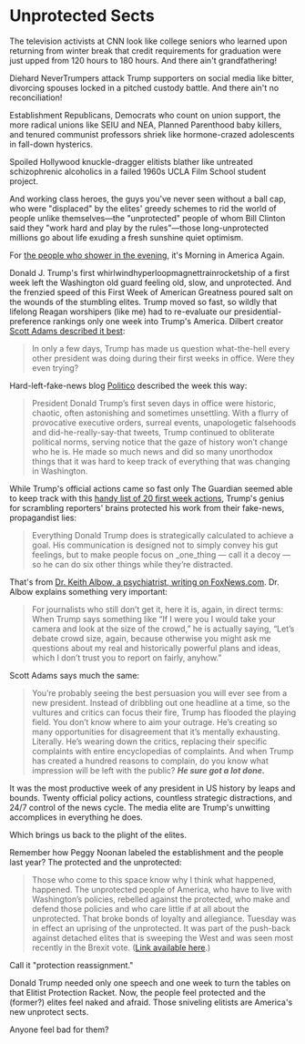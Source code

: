 # Unprotected Sects

The television activists at CNN look like college seniors who learned upon returning from winter break that credit requirements for graduation were just upped from 120 hours to 180 hours. And there ain't grandfathering!

Diehard NeverTrumpers attack Trump supporters on social media like bitter, divorcing spouses locked in a pitched custody battle. And there ain't no reconciliation!

Establishment Republicans, Democrats who count on union support, the more radical unions like SEIU and NEA, Planned Parenthood baby killers, and tenured communist professors shriek like hormone-crazed adolescents in fall-down hysterics.

Spoiled Hollywood knuckle-dragger elitists blather like untreated schizophrenic alcoholics in a failed 1960s UCLA Film School student project.

And working class heroes, the guys you've never seen without a ball cap, who were "displaced" by the elites' greedy schemes to rid the world of people unlike themselves—the "unprotected" people of whom Bill Clinton said they "work hard and play by the rules"—those long-unprotected millions go about life exuding a fresh sunshine quiet optimism.

For [the people who shower in the evening](http://hennessysview.com/2017/01/14/americas-business-is-jobs-not-college/), it's Morning in America Again.

Donald J. Trump's first whirlwindhyperloopmagnettrainrocketship of a first week left the Washington old guard feeling old, slow, and unprotected. And the frenzied speed of this First Week of American Greatness poured salt on the wounds of the stumbling elites. Trump moved so fast, so wildly that lifelong Reagan worshipers (like me) had to re-evaluate our presidential-preference rankings only one week into Trump's America. Dilbert creator [Scott Adams described it best](http://blog.dilbert.com/post/156399716951/outrage-dilution):

> In only a few days, Trump has made us question what-the-hell every other president was doing during their first weeks in office. Were they even trying?

Hard-left-fake-news blog [Politico](http://www.politico.com/magazine/story/2017/01/president-trump-week-one-first-administration-214699) described the week this way:

> President Donald Trump’s first seven days in office were historic, chaotic, often astonishing and sometimes unsettling. With a flurry of provocative executive orders, surreal events, unapologetic falsehoods and did-he-really-say-that tweets, Trump continued to obliterate political norms, serving notice that the gaze of history won’t change who he is. He made so much news and did so many unorthodox things that it was hard to keep track of everything that was changing in Washington.

While Trump's official actions came so fast only The Guardian seemed able to keep track with this [handy list of 20 first week actions](https://www.theguardian.com/us-news/2017/jan/27/trump-first-12-official-presidential-actions), Trump's genius for scrambling reporters' brains protected his work from their fake-news, propagandist lies:

> Everything Donald Trump does is strategically calculated to achieve a goal. His communication is designed not to simply convey his gut feelings, but to make people focus on _one_thing — call it a decoy — so he can do six other things while they’re distracted.

That's from [Dr. Keith Albow, a psychiatrist, writing on FoxNews.com](http://www.foxnews.com/opinion/2017/01/27/dr-keith-ablow-whats-really-going-on-in-trumps-mind-hint-its-not-what-think.html). Dr. Albow explains something very important:

> For journalists who still don’t get it, here it is, again, in direct terms: When Trump says something like “If I were you I would take your camera and look at the size of the crowd,” he is actually saying, “Let’s debate crowd size, again, because otherwise you might ask me questions about my real and historically powerful plans and ideas, which I don’t trust you to report on fairly, anyhow.”

Scott Adams says much the same:

> You’re probably seeing the best persuasion you will ever see from a new president. Instead of dribbling out one headline at a time, so the vultures and critics can focus their fire, Trump has flooded the playing field. You don’t know where to aim your outrage. He’s creating so many opportunities for disagreement that it’s mentally exhausting. Literally. He’s wearing down the critics, replacing their specific complaints with entire encyclopedias of complaints. And when Trump has created a hundred reasons to complain, do you know what impression will be left with the public? _**He sure got a lot done.**_

It was the most productive week of any president in US history by leaps and bounds. Twenty official policy actions, countless strategic distractions, and 24/7 control of the news cycle. The media elite are Trump's unwitting accomplices in everything he does.

Which brings us back to the plight of the elites.

Remember how Peggy Noonan labeled the establishment and the people last year? The protected and the unprotected:

> Those who come to this space know why I think what happened, happened. The unprotected people of America, who have to live with Washington’s policies, rebelled against the protected, who make and defend those policies and who care little if at all about the unprotected. That broke bonds of loyalty and allegiance. Tuesday was in effect an uprising of the unprotected. It was part of the push-back against detached elites that is sweeping the West and was seen most recently in the Brexit vote. ([Link available here](http://hennessysview.com/2016/11/11/how-donald-trump-completed-the-tea-party/).)

Call it "protection reassignment."

Donald Trump needed only one speech and one week to turn the tables on that Elitist Protection Racket. Now, the people feel protected and the (former?) elites feel naked and afraid. Those sniveling elitists are America's new unprotect sects.

Anyone feel bad for them?